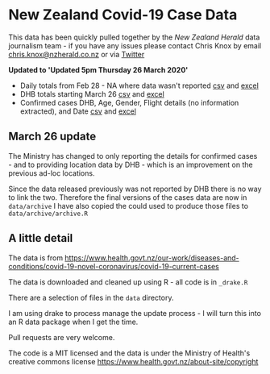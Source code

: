# New Zealand Covid-19 Case Data

This data has been quickly pulled together by the _New Zealand Herald_ data journalism team - if you
have any issues please contact Chris Knox by email <chris.knox@nzherald.co.nz> or via
[Twitter](https://twitter.com/vizowl)

**Updated to 'Updated 5pm Thursday 26 March 2020'**

- Daily totals from Feb 28 - NA where data wasn't reported [csv](https://github.com/nzherald/nz-covid19-data/raw/master/data/days.csv) and [excel](https://github.com/nzherald/nz-covid19-data/raw/master/data/days.xlsx)
- DHB totals starting March 26 [csv](https://github.com/nzherald/nz-covid19-data/raw/master/data/dhb-cases.csv) and [excel](https://github.com/nzherald/nz-covid19-data/raw/master/data/dhb-cases.xlsx)
- Confirmed cases DHB, Age, Gender, Flight details (no information extracted), and Date [csv](https://github.com/nzherald/nz-covid19-data/raw/master/data/cases.csv) and [excel](https://github.com/nzherald/nz-covid19-data/raw/master/data/cases.xlsx)


## March 26 update

The Ministry has changed to only reporting the details for confirmed cases - and to providing
location data by DHB - which is an improvement on the previous ad-loc locations.

Since the data released previously was not reported by DHB there is no way to link the two.
Therefore the final versions of the cases data are now in `data/archive` I have also copied the
could used to produce those files to `data/archive/archive.R`


## A little detail

The data is from https://www.health.govt.nz/our-work/diseases-and-conditions/covid-19-novel-coronavirus/covid-19-current-cases

The data is downloaded and cleaned up using R - all code is in `_drake.R`

There are a selection of files in the `data` directory.

I am using drake to process manage the update process - I will turn this into an R data package when
I get the time.

Pull requests are very welcome.

The code is a MIT licensed and the data is under the Ministry of Health's creative commons license https://www.health.govt.nz/about-site/copyright
